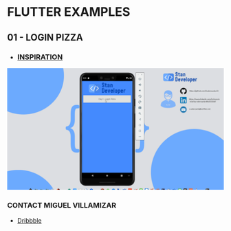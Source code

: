 # FLUTTER EXAMPLES

## 01 - LOGIN PIZZA
- ### [INSPIRATION](https://dribbble.com/shots/15065269-Sign-up-Pizza-App-Delivery)

<img src="./screenshot/loginFlutterDay1.gif" alt="Inspiration">

### CONTACT MIGUEL VILLAMIZAR
- [Dribbble](https://dribbble.com/miguelvillamizar)

